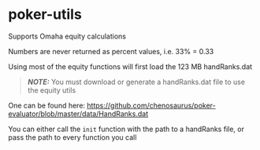 # poker-utils

Supports Omaha equity calculations

Numbers are never returned as percent values, i.e. 33% = 0.33

Using most of the equity functions will first load the 123 MB handRanks.dat

> **_NOTE:_**  You must download or generate a handRanks.dat file to use the equity utils

One can be found here: <https://github.com/chenosaurus/poker-evaluator/blob/master/data/HandRanks.dat>

You can either call the `init` function with the path to a handRanks file, or pass the path to every function you call
